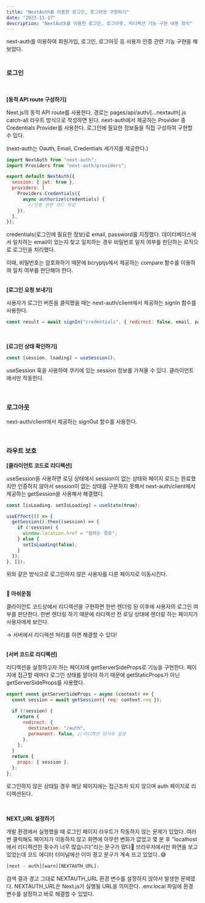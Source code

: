 ```yaml
---
title: "NextAuth를 이용한 로그인, 로그아웃 구현하기"
date: "2023-11-17"
description: "NextAuth를 이용한 로그인, 로그아웃, 리디렉션 기능 구현 내용 정리"
---
```


next-auth를 이용하여 회원가입, 로그인, 로그아웃 등 사용자 인증 관련 기능 구현을 해보았다.  
&nbsp;

### 로그인

&nbsp;

**[동적 API route 구성하기]**

Next.js의 동적 API route를 사용한다. 경로는 pages/api/auth/[…nextauth].js catch-all 라우트 방식으로 작성하면 된다. next-auth에서 제공하는 Provider 중 Credentials Provider를 사용한다. 로그인에 필요한 정보들을 직접 구성하여 구현할 수 있다.

(next-auth는 Oauth, Email, Credentials 세가지를 제공한다.)

```jsx
import NextAuth from "next-auth";
import Providers from "next-auth/providers";

export default NextAuth({
  session: { jwt: true },
  providers: [
    Providers.Credentials({
      async authorize(credentials) {
        //인증 관련 코드 작성
    }),
  ],
});
```

credentials(로그인에 필요한 정보)로 email, password를 지정했다. 데이터베이스에서 일치하는 email이 있는지 찾고 일치하는 경우 비밀번호 일치 여부를 판단하는 로직으로 로그인을 처리했다.

이때, 비밀번호는 암호화하기 때문에 bcryptjs에서 제공하는 compare 함수를 이용하여 일치 여부를 판단해야 한다.  
&nbsp;

**[로그인 요청 보내기]**

사용자가 로그인 버튼을 클릭했을 때는 next-auth/client에서 제공하는 signIn 함수를 사용한다.

```jsx
const result = await signIn("credentials", { redirect: false, email, password });
```

&nbsp;

**[로그인 상태 확인하기]**

```jsx
const [session, loading] = useSession();
```

useSession 훅을 사용하여 쿠키에 있는 session 정보를 가져올 수 있다. 클라이언트에서만 작동한다.

&nbsp;

### 로그아웃

next-auth/client에서 제공하는 signOut 함수를 사용한다.

&nbsp;

### 라우트 보호

**[클라이언트 코드로 리디렉션]**

useSession을 사용하면 로딩 상태에서 session이 없는 상태와 페이지 로드는 완료했지만 인증하지 않아서 session이 없는 상태를 구분하지 못해서 next-auth/client에서 제공하는 getSession을 사용해서 해결했다.

```jsx
const [isLoading, setIsLoading] = useState(true);

useEffect(() => {
  getSession().then((session) => {
    if (!session) {
      window.location.href = "원하는 경로";
    } else {
      setIsLoading(false);
    }
  });
}, []);
```

위와 같은 방식으로 로그인하지 않은 사용자를 다른 페이지로 이동시킨다.  
&nbsp;

**🥲 아쉬운점**

클라이언트 코드상에서 리디렉션을 구현하면 한번 렌더링 된 이후에 사용자의 로그인 여부를 판단한다. 한번 렌더링 하기 때문에 리디렉션 전 로딩 상태에 렌더링 하는 페이지가 사용자에게 보인다.

→ 서버에서 리디렉션 처리를 하면 해결할 수 있다!  
&nbsp;

**[서버 코드로 리디렉션]**

리디렉션을 설정하고자 하는 페이지에 getServerSideProps로 기능을 구현한다. 페이지에 접근할 때마다 로그인 상태를 알아야 하기 때문에 getStaticProps가 아닌 getServerSideProps를 사용했다.

```jsx
export const getServerSideProps = async (context) => {
  const session = await getSession({ req: context.req });

  if (!session) {
    return {
      redirect: {
        destination: "/auth",
        permanent: false, //리디렉션 임시로 설정
      },
    };
  }
  return {
    props: { session },
  };
};
```

로그인하지 않은 상태일 경우 해당 페이지에는 접근조차 되지 않으며 auth 페이지로 리디렉션된다.

&nbsp;

**NEXT_URL 설정하기**

개발 환경에서 실행했을 때 로그인 페이지 라우트가 작동하지 않는 문제가 있었다. 여러 번 클릭해도 페이지가 이동하지 않고 화면에 아무런 변화가 없었고 몇 분 후 "localhost에서 리디렉션한 횟수가 너무 많습니다"라는 문구가 떴다🥲 브라우저에서만 화면을 보고 있었는데 코드 에디터 터미널에선 이미 경고 문구가 계속 뜨고 있었다..😅

```js
[next - auth][warn][NEXTAUTH_URL];
```

검색 결과 경고 그대로 NEXTAUTH_URL 환경 변수를 설정하지 않아서 발생한 문제였다. NEXTAUTH_URL은 Next.js가 실행될 URL을 의미한다.
.env.local 파일에 환경 변수를 설정하고 바로 해결할 수 있었다.
